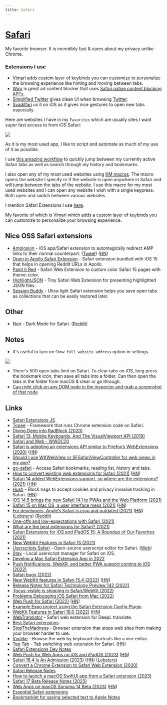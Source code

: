 ```yaml
---
title: Safari
---
```


# [Safari](https://www.apple.com/lae/safari/)

My favorite browser. It is incredibly fast & cares about my privacy unlike Chrome.

### Extensions I use

- [Vimari](https://github.com/televator-apps/vimari) adds custom layer of keybinds you can customize to personalize the browsing experience like hinting and moving between tabs.
- [Wipr](https://itunes.apple.com/nl/app/wipr/id1320666476?l=en&mt=12) is great ad content blocker that uses [Safari native content blocking API's](https://developer.apple.com/library/content/documentation/Extensions/Conceptual/ContentBlockingRules/Introduction/Introduction.html).
- [Simplified Twitter](https://github.com/brunolemos/simplified-twitter) gives clean UI when browsing [Twitter](../../tools/twitter.md).
- [Svadilfari](https://github.com/shumbo/Svadilfari) us it on iOS as it gives nice gestures to open new tabs especially.

Here are websites I have in my `Favorites` which are usually sites I want super fast access to from iOS Safari:

![](https://i.imgur.com/uDjnhwX.jpg)

As it is my most used app, I like to script and automate as much of my use of it as possible.

I use [this amazing workflow](https://github.com/deanishe/alfred-safari-assistant) to quickly jump between my currently active Safari tabs as well as search through my history and bookmarks.

I also open any of my most used websites using [KM macros](../../macOS/apps/keyboard-maestro/km-macros.md). The macro opens the website I specify or if the website is open anywhere in Safari and will jump between the tabs of the website. I use this macro for my most used websites and I can open any website I wish with a single keypress. Both open and switch between various websites.

I mention Safari Extensions I use [here](https://github.com/nikitavoloboev/my-mac#safari-extensions).

My favorite of which is [Vimari](https://github.com/televator-apps/vimari) which adds a custom layer of keybinds you can customize to personalize your browsing experience.

## Nice OSS Safari extensions

- [Amplosion](https://github.com/christianselig/Amplosion) - iOS app/Safari extension to automagically redirect AMP links to their normal counterpart. ([Tweet](https://twitter.com/ChristianSelig/status/1440018874943029248)) ([HN](https://news.ycombinator.com/item?id=28678684))
- [Open in Apollo Safari Extension](https://github.com/christianselig/OpenInApolloExtension) - Safari extension bundled with iOS 15 that helps in opening Reddit URLs in Apollo.
- [Paint it Red](https://github.com/kukushechkin/paint-it-red) - Safari Web Extension to custom color Safari 15 pages with theme-color.
- [HighlightJSON](https://github.com/lexrus/HighlightJSON) - Tiny Safari Web Extension for presenting highlighted JSON files.
- [Session Buddy](https://github.com/dwarvesf/session-buddy) - Ultra-light Safari extension helps you save open tabs as collections that can be easily restored later.

## Other

- [Noir](https://apps.apple.com/app/id1581140954) - Dark Mode for Safari. ([Reddit](https://www.reddit.com/r/apple/comments/q5ahll/give_every_website_a_dark_mode_with_noir_my_new/))

## Notes

- It's useful to turn on `Show full website address` option in settings.

![](https://i.imgur.com/po7kXGS.png)

- There's 500 open tabs limit on Safari. To clear tabs on iOS, long press the bookmark icon, then save all tabs into a folder. Can then open the tabs in the folder from macOS & clear or go through.
- [Can right click on any DOM node in the inspector and grab a screenshot of that node](https://twitter.com/brian_lovin/status/1255208138699010048)

## Links

- [Safari Extensions JS](https://developer.apple.com/documentation/safariextensions)
- [Topee](https://github.com/avast/topee) - Framework that runs Chrome extension code on Safari.
- [Diving Deep into RadBlock (2020)](https://youngdynasty.net/posts/radblock-deep-dive/)
- [Safari 13, Mobile Keyboards, And The VisualViewport API (2019)](https://tkte.ch/2019/09/23/iOS-VisualViewport.html)
- [Safari and Web - WWDC20](https://developer.apple.com/news/?id=e4u1mtfu)
- [Safari is adopting an extensions API similar to Firefox’s WebExtensions (2020)](https://hacks.mozilla.org/2020/06/welcoming-safari-to-the-webextensions-community/) ([HN](https://news.ycombinator.com/item?id=23614754))
- [Should I use WKWebView or SFSafariViewController for web views in my app?](https://developer.apple.com/news/?id=trjs0tcd)
- [go-safari](https://github.com/deanishe/go-safari) - Access Safari bookmarks, reading list, history and tabs.
- [How to convert existing web extensions for Safari (2021)](https://developer.apple.com/news/?id=qiz0arxc) ([HN](https://news.ycombinator.com/item?id=25649509))
- [Safari 14 added WebExtensions support, so where are the extensions? (2021)](https://sixcolors.com/post/2021/01/safari-14-added-webextensions-support-so-where-are-the-extensions/) ([HN](https://news.ycombinator.com/item?id=25815566))
- [Hush](https://github.com/oblador/hush) - Block nags to accept cookies and privacy invasive tracking in Safari. ([HN](https://news.ycombinator.com/item?id=25892588))
- [iOS 14.5 brings the new Safari 14.1 to PWAs and the Web Platform (2021)](https://firt.dev/ios-14.5/)
- [Safari 15 on Mac OS, a user interface mess (2021)](https://morrick.me/archives/9368) ([HN](https://news.ycombinator.com/item?id=27559832))
- [For developers, Apple’s Safari is crap and outdated (2021)](https://blog.perrysun.com/2021/07/15/for-developers-safari-is-crap-and-outdated/) ([HN](https://news.ycombinator.com/item?id=27968394)) ([Lobsters](https://lobste.rs/s/4vhjvf/for_developers_apple_s_safari_is_crap)) ([Reddit](https://www.reddit.com/r/programming/comments/osj2i8/for_developers_apples_safari_is_crap_and_outdated/))
- [One-offs and low-expectations with Safari (2021)](https://daverupert.com/2021/07/safari-one-offs/)
- [What are the best extensions for Safari? (2021)](https://www.reddit.com/r/MacOS/comments/puhgk3/what_are_the_best_extensions_for_safari/)
- [Safari Extensions for iOS and iPadOS 15: A Roundup of Our Favorites (2021)](https://www.macstories.net/stories/safari-extensions-for-ios-and-ipados-15-a-roundup-of-our-favorites/)
- [New WebKit Features in Safari 15 (2021)](https://webkit.org/blog/11989/new-webkit-features-in-safari-15/)
- [Userscripts Safari](https://github.com/quoid/userscripts) - Open-source userscript editor for Safari. ([Web](https://quoid.github.io/userscripts/))
- [Stay](https://github.com/shenruisi/Stay/blob/main/README-EN.md) - Local userscript manager for Safari on iOS.
- [Develop a Mac Safari Extension App in 2022](https://www.youtube.com/watch?v=E0qu0PHW8TU)
- [Push Notifications, WebXR, and better PWA support coming to iOS (2022)](https://firt.dev/ios-15.4b)
- [Safari bugs (2022)](https://twitter.com/jensimmons/status/1491064075987873792)
- [New WebKit features in Safari 15.4 (2022)](https://webkit.org/blog/12445/new-webkit-features-in-safari-15-4/) ([HN](https://news.ycombinator.com/item?id=30676825))
- [Release Notes for Safari Technology Preview 142 (2022)](https://webkit.org/blog/12522/release-notes-for-safari-technology-preview-142/)
- [:focus-visible is shipping in Safari/WebKit (2022)](https://blogs.igalia.com/mrego/2022/04/08/focus-visible-is-shipping-in-safari-webkit/)
- [Problems Debugging iOS Safari from Mac (2022)](https://steve.dignam.xyz/2022/04/10/trouble-with-safari-ios-debugging/)
- [Web Push for Safari (2022)](https://developer.apple.com/videos/play/wwdc2022/10098/) ([HN](https://news.ycombinator.com/item?id=31718068))
- [Example Expo project using the Safari Extension Config Plugin](https://github.com/andrew-levy/rn-extension-plugin-example)
- [WebKit Features in Safari 16.0 (2022)](https://webkit.org/blog/13152/webkit-features-in-safari-16-0/) ([HN](https://news.ycombinator.com/item?id=32814573))
- [WebTranslator](https://github.com/kishikawakatsumi/WebTranslator) - Safari web extension for DeepL translate.
- [Best Safari extensions](https://www.reddit.com/r/macapps/comments/yoacpk/best_safari_extensions/)
- [StopTheMadness](https://underpassapp.com/StopTheMadness/) - Browser extension that stops web sites from making your browser harder to use.
- [Vimlike](https://apps.apple.com/us/app/vimlike/id1584519802) - Browse the web by keyboard shortcuts like a vim-editor.
- [Tap Tab](https://www.taptab.dev/) - Tab switching web extension for Safari. ([HN](https://news.ycombinator.com/item?id=34112652))
- [Safari Extensions Dev Notes](https://github.com/lapcat/SafariExtensions)
- [Web Push for Web Apps on iOS and iPadOS (2023)](https://webkit.org/blog/12945/meet-web-push/) ([HN](https://news.ycombinator.com/item?id=34823402))
- [Safari 16.4 Is An Admission (2023)](https://infrequently.org/2023/02/safari-16-4-is-an-admission/) ([HN](https://news.ycombinator.com/item?id=34906722)) ([Lobsters](https://lobste.rs/s/fjsve0/safari_16_4_is_admission))
- [Convert a Chrome Extension to Safari Web Extension (2020)](https://bartsolutions.github.io/2020/11/20/safari-extension/)
- [Safari Release Notes](https://developer.apple.com/documentation/safari-release-notes)
- [How to launch a macOS SwiftUI app from a Safari extension (2023)](https://www.polpiella.dev/how-to-launch-an-app-from-a-safari-extension)
- [Safari 17 Beta Release Notes (2023)](https://developer.apple.com/documentation/safari-release-notes/safari-17-release-notes)
- [Web Apps on macOS Sonoma 14 Beta (2023)](https://blog.tomayac.com/2023/06/07/web-apps-on-macos-sonoma-14-beta/) ([HN](https://news.ycombinator.com/item?id=36237332))
- [Essential Safari extensions](https://www.reddit.com/r/macapps/comments/14eoxq8/my_essential_extensions_for_safari_any_missing/)
- [Bookmarklet for saving selected text to Apple Notes](https://agentcooper.github.io/apple-notes-bookmarklet/)
